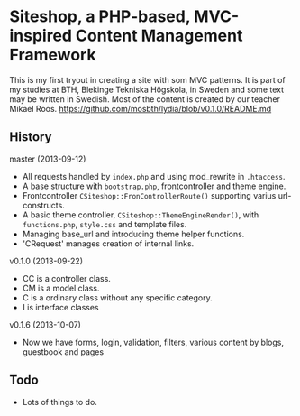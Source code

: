 Siteshop, a PHP-based, MVC-inspired Content Management Framework
=============================================================

This is my first tryout in creating a site with som MVC patterns. It is part of
my studies at BTH, Blekinge Tekniska Högskola, in Sweden and some text may be
written in Swedish.
Most of the content is created by our teacher Mikael Roos.
https://github.com/mosbth/lydia/blob/v0.1.0/README.md


History
----------------
master (2013-09-12) 

* All requests handled by `index.php` and using mod_rewrite in `.htaccess`. 
* A base structure with `bootstrap.php`, frontcontroller and theme engine.
* Frontcontroller `CSiteshop::FronControllerRoute()` supporting varius url-constructs.
* A basic theme controller, `CSiteshop::ThemeEngineRender()`, with `functions.php`, `style.css` and template files.
* Managing base_url and introducing theme helper functions.
* 'CRequest' manages creation of internal links.

v0.1.0 (2013-09-22)

* CC is a controller class.
* CM is a model class.
* C is a ordinary class without any specific category.
* I is interface classes

v0.1.6 (2013-10-07)

* Now we have forms, login, validation, filters, various content by blogs, guestbook and pages

Todo
----------------

* Lots of things to do.